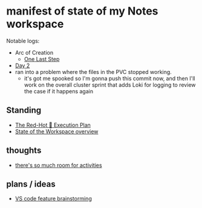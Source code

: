 # manifest of state of my Notes workspace

Notable logs:

- Arc of Creation
  - [One Last Step](54250980-bf8c-43a7-a028-d838467bbb33.md)
- [Day 2](1558a75c-b543-452d-a119-d584595479ab.md)
- ran into a problem where the files in the PVC stopped working.
  - it's got me spooked so I'm gonna push this commit now, and then I'll work on the overall cluster sprint that adds Loki for logging to review the case if it happens again

## Standing

- [The Red-Hot :100: Execution Plan](8158fc74-833c-4a48-afae-f27023798e4f.md)
- [State of the Workspace overview](de64f69c-82a0-4889-9fc2-453625b13a66.md)

## thoughts

- [there's so much room for activities](1ed05943-0395-46e5-aee4-29a59ac22ddd.md)

## plans / ideas

- [VS code feature brainstorming](2b697702-6c3b-494b-81bc-d9eb3ac07361.md)
